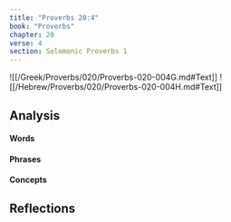 ```yaml
---
title: "Proverbs 20:4"
book: "Proverbs"
chapter: 20
verse: 4
section: Solomonic Proverbs 1
---
```

![[/Greek/Proverbs/020/Proverbs-020-004G.md#Text]]
![[/Hebrew/Proverbs/020/Proverbs-020-004H.md#Text]]

## Analysis

#### Words

#### Phrases

#### Concepts

## Reflections
